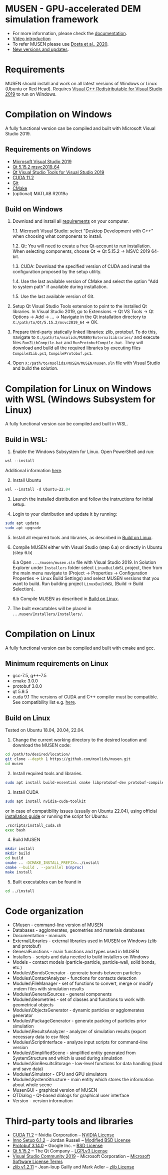 # MUSEN - GPU-accelerated DEM simulation framework
- For more information, please check the [documentation](https://msolids.net/documentation). 
- [Video introduction](https://youtu.be/bH1xydzdrGY)
- To refer MUSEN please use [Dosta et al., 2020](https://doi.org/10.1016/j.softx.2020.100618).
- [New versions and updates](https://msolids.net/musen/download).


# Requirements 
MUSEN should install and work on all latest versions of Windows or Linux (Ubuntu or Red Head).
Requires [Visual C++ Redistributable for Visual Studio 2019](https://support.microsoft.com/en-us/help/2977003/the-latest-supported-visual-c-downloads) to run on Windows.


# Compilation on Windows
A fully functional version can be compiled and built with Microsoft Visual Studio 2019. 

## Requirements on Windows
- [Microsoft Visual Studio 2019](https://visualstudio.microsoft.com/downloads/)
- [Qt 5.15.2 msvc2019_64](https://download.qt.io/archive/online_installers/4.0/)
- [Qt Visual Studio Tools for Visual Studio 2019](https://marketplace.visualstudio.com/items?itemName=TheQtCompany.QtVisualStudioTools2019)
- [CUDA 11.2](https://developer.nvidia.com/cuda-11.2.0-download-archive)
- [Git](https://git-scm.com/downloads)
- [CMake](https://cmake.org/download/)
- (optional) MATLAB R2019a

## Build on Windows
1. Download and install all [requirements](#requirements-on-windows) on your computer.
	
	1.1. Microsoft Visual Studio: select "Desktop Development with C++" when choosing what components to install.
	
	1.2. Qt: You will need to create a free Qt-account to run installation. When selecting components, choose Qt → Qt 5.15.2 → MSVC 2019 64-bit. 
	
	1.3. CUDA: Download the specified version of CUDA and install the configuration proposed by the setup utility.
	
	1.4. Use the last available version of CMake and select the option "Add to system path" if available during installation.
	
	1.5. Use the last available version of Git.
2. Setup Qt Visual Studio Tools extension to point to the installed Qt libraries. In Visual Studio 2019, go to Extensions → Qt VS Tools → Qt Options → Add → ... → Navigate in the Qt installation directory to `X:/path/to/Qt/5.15.2/msvc2019_64` → OK.
3. Prepare third-party statically linked libraries: zlib, protobuf. To do this, navigate to `X:/path/to/msolids/MUSEN/ExternalLibraries/` and execute files `RunZLibCompile.bat` and `RunProtobufCompile.bat`. They will download and build all the required libraries by executing files `CompileZLib.ps1`, `CompileProtobuf.ps1`.
4. Open `X:/path/to/msolids/MUSEN/MUSEN/musen.sln` file with Visual Studio and build the solution.


# Compilation for Linux on Windows with WSL (Windows Subsystem for Linux)
A fully functional version can be compiled and built in WSL. 

## Build in WSL:
1. Enable the Windows Subsystem for Linux. Open PowerShell and run:
```PowerShell
wsl --install
```
Additional information [here](https://learn.microsoft.com/en-us/windows/wsl/install).

2. Install Ubuntu
```PowerShell
wsl --install -d Ubuntu-22.04
```

3. Launch the installed distribution and follow the instructions for initial setup.

4. Login to your distribution and update it by running:
```sh
sudo apt update
sudo apt upgrade
```

5. Install all required tools and libraries, as described in [Build on Linux](#build-on-linux). 

6. Compile MUSEN either with Visual Studio (step 6.a) or directly in Ubuntu (step 6.b)
	
	6.a Open `.../musen/musen.sln` file with Visual Studio 2019. In Solution Explorer under `Installers` folder select `LinuxBuildWSL` project, then from the main menu navigate to (Project → Properties → Configuration Properties → Linux Build Settings) and select MUSEN versions that you want to build. Run building project `LinuxBuildWSL` (Build → Build Selection).
	
	6.b Compile MUSEN as described in [Build on Linux](#build-on-linux).  
	
7. The built executables will be placed in `...musen/Installers/Installers/`.


# Compilation on Linux
A fully functional version can be compiled and built with cmake and gcc. 

## Minimum requirements on Linux
- gcc-7.5, g++-7.5
- cmake 3.0.0
- protobuf 3.0.0
- qt 5.9.5
- cuda 9.1
The versions of CUDA and C++ compiler must be compatible. See compatibility list e.g. [here](https://gist.github.com/ax3l/9489132#nvcc).

## Build on Linux 
Tested on Ubuntu 18.04, 20.04, 22.04.
1. Change the current working directory to the desired location and download the MUSEN code:
```sh
cd /path/to/desired/location/
git clone --depth 1 https://github.com/msolids/musen.git
cd musen
```
2. Install required tools and libraries.
```sh
sudo apt install build-essential cmake libprotobuf-dev protobuf-compiler libqt5opengl5-dev
```
3. Install CUDA
```sh
sudo apt install nvidia-cuda-toolkit
```
or in case of compatibility issues (usually on Ubuntu 22.04), using official [installation guide](https://docs.nvidia.com/cuda/cuda-installation-guide-linux/index.html) or running the script for Ubuntu:
```sh
./scripts/install_cuda.sh
exec bash
```
4. Build MUSEN
```sh
mkdir install
mkdir build
cd build
cmake .. -DCMAKE_INSTALL_PREFIX=../install
cmake --build . --parallel $(nproc)
make install
```
5. Built executables can be found in 
```sh
cd ../install
```

# Code organization
- CMusen - command-line version of MUSEN
- Databases - agglomerates, geometries and materials databases
- Documentation - manuals
- ExternalLibraries - external libraries used in MUSEN on Windows (zlib and protobuf)
- GeneralFunctions - main functions and types used in MUSEN 
- Installers - scripts and data needed to build installers on Windows
- Models - contact models (particle-particle, particle-wall, solid bonds, etc.)
- Modules\BondsGenerator - generate bonds between particles
- Modules\ContactAnalyzer - functions for contacts detection 
- Modules\FileManager - set of functions to convert, merge or modify .mdem files with simulation results
- Modules\GeneralSources - general components
- Modules\Geometries - set of classes and functions to work with geometrical objects
- Modules\ObjectsGenerator - dynamic particles or agglomerates generator
- Modules\PackageGenerator - generate packing of particles prior simulation
- Modules\ResultsAnalyzer - analyzer of simulation results (export necessary data to csv files)
- Modules\ScriptInterface - analyze input scripts for command-line version
- Modules\SimplifiedScene - simplified entity generated from SystemStructure and which is used during simulation
- Modules\SimResultsStorage - low-level functions for data handling (load and save data)
- Modules\Simulator - CPU and GPU simulators
- Modules\SystemStructure - main entity which stores the information about whole scene
- MusenGUI - graphical version of MUSEN
- QTDialog - Qt-based dialogs for graphical user interface
- Version - version information


# Third-party tools and libraries
- [CUDA 11.2](https://developer.nvidia.com/cuda-zone) – Nvidia Corporation – [NVIDIA License](https://docs.nvidia.com/cuda/pdf/EULA.pdf)
- [Inno Setup 6.1.2](https://jrsoftware.org/isinfo.php) – Jordan Russell – [Modified BSD License](http://www.jrsoftware.org/files/is/license.txt)
- [Protobuf 3.14.0](https://developers.google.com/protocol-buffers/) – Google Inc. – [BSD License](https://github.com/protocolbuffers/protobuf/blob/master/LICENSE)
- [Qt 5.15.2](https://www.qt.io/) – The Qt Company – [LGPLv3 License](https://doc.qt.io/qt-5/lgpl.html)
- [Visual Studio Community 2019](https://visualstudio.microsoft.com/vs/) – Microsoft Corporation – [Microsoft Software License Terms](https://visualstudio.microsoft.com/license-terms/mlt031819/)
- [zlib v1.2.11](https://www.zlib.net/) – Jean-loup Gailly and Mark Adler – [zlib License](https://www.zlib.net/zlib_license.html)
